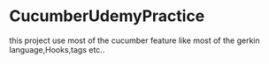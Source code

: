 # CucumberUdemyPractice
this project use most of the cucumber feature like most of the gerkin language,Hooks,tags etc..
